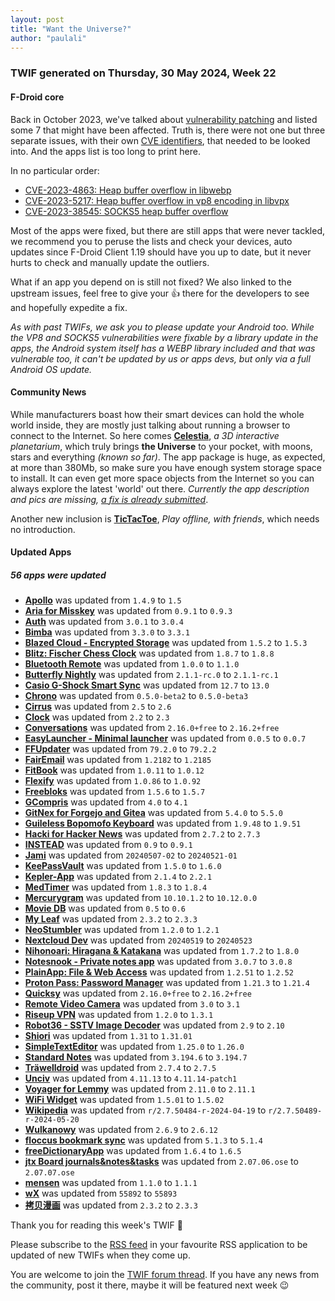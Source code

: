 ```yaml
---
layout: post
title: "Want the Universe?"
author: "paulali"
---
```



### TWIF generated on Thursday, 30 May 2024, Week 22


#### F-Droid core

Back in October 2023, we've talked about [vulnerability patching](https://f-droid.org/2023/10/12/twif-vulnerability-patching-fdroid-client-radiodroid-revival.html#f-droid-core) and listed some 7 that might have been affected. Truth is, there were not one but three separate issues, with their own [CVE identifiers](https://en.wikipedia.org/wiki/Common_Vulnerabilities_and_Exposures), that needed to be looked into. And the apps list is too long to print here.

In no particular order:
* [CVE-2023-4863: Heap buffer overflow in libwebp](https://gitlab.com/fdroid/fdroiddata/-/issues/3086)
* [CVE-2023-5217: Heap buffer overflow in vp8 encoding in libvpx](https://gitlab.com/fdroid/fdroiddata/-/issues/3087)
* [CVE-2023-38545: SOCKS5 heap buffer overflow](https://gitlab.com/fdroid/admin/-/issues/437)

Most of the apps were fixed, but there are still apps that were never tackled, we recommend you to peruse the lists and check your devices, auto updates since F-Droid Client 1.19 should have you up to date, but it never hurts to check and manually update the outliers.

What if an app you depend on is still not fixed? We also linked to the upstream issues, feel free to give your 👍 there for the developers to see and hopefully expedite a fix.

_As with past TWIFs, we ask you to please update your Android too. While the VP8 and SOCKS5 vulnerabilities were fixable by a library update in the apps, the Android system itself has a WEBP library included and that was vulnerable too, it can't be updated by us or apps devs, but only via a full Android OS update._


#### Community News

While manufacturers boast how their smart devices can hold the whole world inside, they are mostly just talking about running a browser to connect to the Internet. So here comes **[Celestia](https://f-droid.org/packages/space.celestia.mobilecelestia)**, _a 3D interactive planetarium_, which truly brings **the Universe** to your pocket, with moons, stars and everything _(known so far)_. The app package is huge, as expected, at more than 380Mb, so make sure you have enough system storage space to install. It can even get more space objects from the Internet so you can always explore the latest 'world' out there. _Currently the app description and pics are missing, [a fix is already submitted](https://github.com/celestiamobile/AndroidCelestia/pull/89)_.

Another new inclusion is **[TicTacToe](https://f-droid.org/packages/com.princeappstudio.tic_tac_toe)**, _Play offline, with friends_, which needs no introduction.


#### Updated Apps
##### 56 apps were updated
* **[Apollo](https://f-droid.org/packages/org.nuclearfog.apollo)** was updated from `1.4.9` to `1.5`
* **[Aria for Misskey](https://f-droid.org/packages/com.poppingmoon.aria)** was updated from `0.9.1` to `0.9.3`
* **[Auth](https://f-droid.org/packages/io.ente.auth)** was updated from `3.0.1` to `3.0.4`
* **[Bimba](https://f-droid.org/packages/xyz.apiote.bimba.czwek)** was updated from `3.3.0` to `3.3.1`
* **[Blazed Cloud - Encrypted Storage](https://f-droid.org/packages/com.chancesoftwarellc.blazedcloud)** was updated from `1.5.2` to `1.5.3`
* **[Blitz: Fischer Chess Clock](https://f-droid.org/packages/net.leodesouza.blitz)** was updated from `1.8.7` to `1.8.8`
* **[Bluetooth Remote](https://f-droid.org/packages/com.atharok.btremote)** was updated from `1.0.0` to `1.1.0`
* **[Butterfly Nightly](https://f-droid.org/packages/dev.linwood.butterfly.nightly)** was updated from `2.1.1-rc.0` to `2.1.1-rc.1`
* **[Casio G-Shock Smart Sync](https://f-droid.org/packages/org.avmedia.gshockGoogleSync)** was updated from `12.7` to `13.0`
* **[Chrono](https://f-droid.org/packages/com.vicolo.chrono)** was updated from `0.5.0-beta2` to `0.5.0-beta3`
* **[Cirrus](https://f-droid.org/packages/org.woheller69.omweather)** was updated from `2.5` to `2.6`
* **[Clock](https://f-droid.org/packages/com.best.deskclock)** was updated from `2.2` to `2.3`
* **[Conversations](https://f-droid.org/packages/eu.siacs.conversations)** was updated from `2.16.0+free` to `2.16.2+free`
* **[EasyLauncher - Minimal launcher](https://f-droid.org/packages/app.easy.launcher)** was updated from `0.0.5` to `0.0.7`
* **[FFUpdater](https://f-droid.org/packages/de.marmaro.krt.ffupdater)** was updated from `79.2.0` to `79.2.2`
* **[FairEmail](https://f-droid.org/packages/eu.faircode.email)** was updated from `1.2182` to `1.2185`
* **[FitBook](https://f-droid.org/packages/com.presley.fit_book)** was updated from `1.0.11` to `1.0.12`
* **[Flexify](https://f-droid.org/packages/com.presley.flexify)** was updated from `1.0.86` to `1.0.92`
* **[Freebloks](https://f-droid.org/packages/de.saschahlusiak.freebloks)** was updated from `1.5.6` to `1.5.7`
* **[GCompris](https://f-droid.org/packages/net.gcompris.full)** was updated from `4.0` to `4.1`
* **[GitNex for Forgejo and Gitea](https://f-droid.org/packages/org.mian.gitnex)** was updated from `5.4.0` to `5.5.0`
* **[Guileless Bopomofo Keyboard](https://f-droid.org/packages/org.ghostsinthelab.apps.guilelessbopomofo)** was updated from `1.9.48` to `1.9.51`
* **[Hacki for Hacker News](https://f-droid.org/packages/com.jiaqifeng.hacki)** was updated from `2.7.2` to `2.7.3`
* **[INSTEAD](https://f-droid.org/packages/org.emunix.insteadlauncher)** was updated from `0.9` to `0.9.1`
* **[Jami](https://f-droid.org/packages/cx.ring)** was updated from `20240507-02` to `20240521-01`
* **[KeePassVault](https://f-droid.org/packages/com.ivanovsky.passnotes)** was updated from `1.5.0` to `1.6.0`
* **[Kepler-App](https://f-droid.org/packages/de.keplerchemnitz.kepler_app)** was updated from `2.1.4` to `2.2.1`
* **[MedTimer](https://f-droid.org/packages/com.futsch1.medtimer)** was updated from `1.8.3` to `1.8.4`
* **[Mercurygram](https://f-droid.org/packages/it.belloworld.mercurygram)** was updated from `10.10.1.2` to `10.12.0.0`
* **[Movie DB](https://f-droid.org/packages/com.wirelessalien.android.moviedb)** was updated from `0.5` to `0.6`
* **[My Leaf](https://f-droid.org/packages/dk.kjeldsen.carwingsflutter)** was updated from `2.3.2` to `2.3.3`
* **[NeoStumbler](https://f-droid.org/packages/xyz.malkki.neostumbler.fdroid)** was updated from `1.2.0` to `1.2.1`
* **[Nextcloud Dev](https://f-droid.org/packages/com.nextcloud.android.beta)** was updated from `20240519` to `20240523`
* **[Nihonoari: Hiragana & Katakana](https://f-droid.org/packages/com.LAPARCELA.nihonoari)** was updated from `1.7.2` to `1.8.0`
* **[Notesnook - Private notes app](https://f-droid.org/packages/com.streetwriters.notesnook)** was updated from `3.0.7` to `3.0.8`
* **[PlainApp: File & Web Access](https://f-droid.org/packages/com.ismartcoding.plain)** was updated from `1.2.51` to `1.2.52`
* **[Proton Pass: Password Manager](https://f-droid.org/packages/proton.android.pass.fdroid)** was updated from `1.21.3` to `1.21.4`
* **[Quicksy](https://f-droid.org/packages/im.quicksy.client)** was updated from `2.16.0+free` to `2.16.2+free`
* **[Remote Video Camera](https://f-droid.org/packages/org.avmedia.remotevideocam)** was updated from `3.0` to `3.1`
* **[Riseup VPN](https://f-droid.org/packages/se.leap.riseupvpn)** was updated from `1.2.0` to `1.3.1`
* **[Robot36 - SSTV Image Decoder](https://f-droid.org/packages/xdsopl.robot36)** was updated from `2.9` to `2.10`
* **[Shiori](https://f-droid.org/packages/com.desarrollodroide.pagekeeper)** was updated from `1.31` to `1.31.01`
* **[SimpleTextEditor](https://f-droid.org/packages/com.maxistar.textpad)** was updated from `1.25.0` to `1.26.0`
* **[Standard Notes](https://f-droid.org/packages/com.standardnotes)** was updated from `3.194.6` to `3.194.7`
* **[Träwelldroid](https://f-droid.org/packages/de.hbch.traewelling)** was updated from `2.7.4` to `2.7.5`
* **[Unciv](https://f-droid.org/packages/com.unciv.app)** was updated from `4.11.13` to `4.11.14-patch1`
* **[Voyager for Lemmy](https://f-droid.org/packages/app.vger.voyager)** was updated from `2.11.0` to `2.11.1`
* **[WiFi Widget](https://f-droid.org/packages/com.w2sv.wifiwidget)** was updated from `1.5.01` to `1.5.02`
* **[Wikipedia](https://f-droid.org/packages/org.wikipedia)** was updated from `r/2.7.50484-r-2024-04-19` to `r/2.7.50489-r-2024-05-20`
* **[Wulkanowy](https://f-droid.org/packages/io.github.wulkanowy)** was updated from `2.6.9` to `2.6.12`
* **[floccus bookmark sync](https://f-droid.org/packages/org.handmadeideas.floccus)** was updated from `5.1.3` to `5.1.4`
* **[freeDictionaryApp](https://f-droid.org/packages/io.github.yamin8000.owl)** was updated from `1.6.4` to `1.6.5`
* **[jtx Board journals&notes&tasks](https://f-droid.org/packages/at.techbee.jtx)** was updated from `2.07.06.ose` to `2.07.07.ose`
* **[mensen](https://f-droid.org/packages/de.ciluvien.mensen)** was updated from `1.1.0` to `1.1.1`
* **[wX](https://f-droid.org/packages/joshuatee.wx)** was updated from `55892` to `55893`
* **[拷贝漫画](https://f-droid.org/packages/top.fumiama.copymanga)** was updated from `2.3.2` to `2.3.3`


Thank you for reading this week's TWIF 🙂

Please subscribe to the [RSS feed](https://f-droid.org/news/) in your favourite RSS application to be updated of new TWIFs when they come up.

You are welcome to join the [TWIF forum thread](https://forum.f-droid.org/t/new-twif-submission-thread/23546). If you have any news from the community, post it there, maybe it will be featured next week 😉
